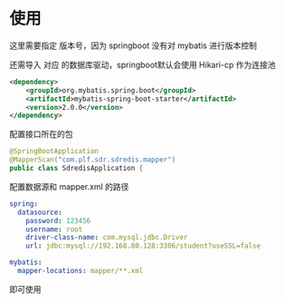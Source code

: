 # 使用

这里需要指定 版本号，因为 springboot 没有对 mybatis 进行版本控制

还需导入 对应 的数据库驱动，springboot默认会使用 Hikari-cp 作为连接池

```xml
<dependency>
    <groupId>org.mybatis.spring.boot</groupId>
    <artifactId>mybatis-spring-boot-starter</artifactId>
    <version>2.0.0</version>
</dependency>
```

配置接口所在的包

```java
@SpringBootApplication
@MapperScan("com.plf.sdr.sdredis.mapper")
public class SdredisApplication {
```

配置数据源和 mapper.xml 的路径

```yaml
spring:
  datasource:
    password: 123456
    username: root
    driver-class-name: com.mysql.jdbc.Driver
    url: jdbc:mysql://192.168.80.128:3306/student?useSSL=false

mybatis:
  mapper-locations: mapper/**.xml
```

即可使用